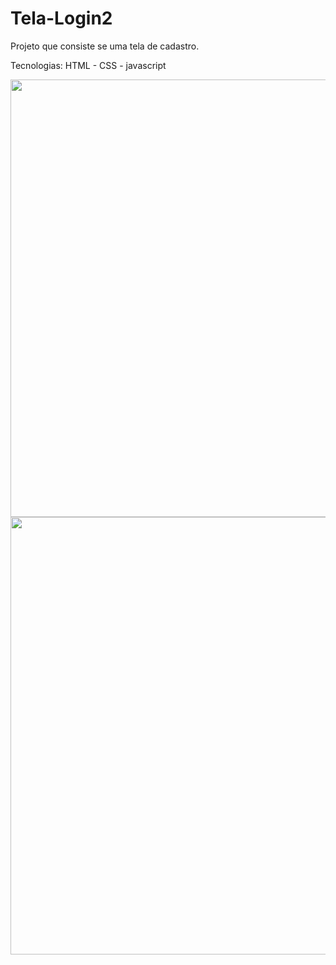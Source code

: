 # Tela-Login2

Projeto que consiste se uma tela de cadastro.

Tecnologias: HTML - CSS - javascript

<div align="center">
<img src="https://user-images.githubusercontent.com/85089692/205413961-1e8a7b40-98f8-410a-b9ed-1d07fc5eb0f4.png" width="700px" />
</div>

<div align="center">
<img src="https://user-images.githubusercontent.com/85089692/205414156-0630a43a-9db3-4f12-961e-4b73a1d64865.png" width="700px" />
</div>
